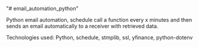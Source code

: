 "# email_automation_python" 

Python email automation, schedule call a function every x minutes and then sends an email automatically to a receiver with retrieved data.

Technologies used: Python, schedule, stmplib, ssl, yfinance, python-dotenv 